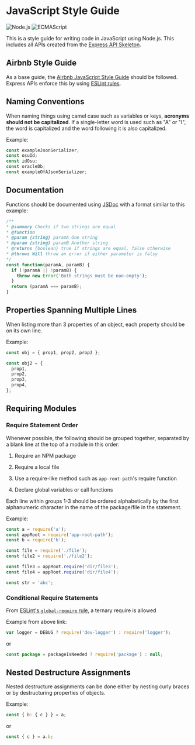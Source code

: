 # JavaScript Style Guide

![Node.js](https://img.shields.io/badge/Node.js-10-brightgreen.svg)
![ECMAScript](https://img.shields.io/badge/ECMAScript-6-yellow.svg)

This is a style guide for writing code in JavaScript using Node.js. This includes all APIs created from the
[Express API Skeleton](https://github.com/osu-mist/express-api-skeleton).

## Airbnb Style Guide

As a base guide, the [Airbnb JavaScript Style Guide](https://github.com/airbnb/javascript) should be followed. Express
APIs enforce this by using [ESLint rules](https://github.com/osu-mist/express-api-skeleton/blob/master/.eslintrc.yml).

## Naming Conventions

When naming things using camel case such as variables or keys, **acronyms should not be capitalized**. If a single-letter
word is used such as "A" or "I", the word is capitalized and the word following it is also capitalized.

Example:

```js
const exampleJsonSerializer;
const osuId;
const idOsu;
const oracleDb;
const exampleOfAJsonSerializer;
```

## Documentation

Functions should be documented using [JSDoc](http://usejsdoc.org/) with a format similar to this example:

```js
/**
* @summary Checks if two strings are equal
* @function
* @param {string} paramA One string
* @param {string} paramB Another string
* @returns {boolean} true if strings are equal, false otherwise
* @throws Will throw an error if either parameter is falsy
*/
const function(paramA, paramB) {
  if (!paramA || !paramB) {
    throw new Error('Both strings must be non-empty');
  }
  return (paramA === paramB);
}
```

## Properties Spanning Multiple Lines

When listing more than 3 properties of an object, each property should be on its own line.

Example:

```js
const obj = { prop1, prop2, prop3 };

const obj2 = {
  prop1,
  prop2,
  prop3,
  prop4,
};
```

## Requiring Modules

### Require Statement Order

Whenever possible, the following should be grouped together, separated by a blank line at the top of a module in this
order:

1. Require an NPM package

2. Require a local file

3. Use a require-like method such as `app-root-path`'s require function

4. Declare global variables or call functions

Each line within groups 1-3 should be ordered alphabetically by the first alphanumeric character in the name of the
package/file in the statement.

Example:

```js
const a = require('a');
const appRoot = require('app-root-path');
const b = require('b');

const file = require('./file');
const file2 = require('./file2');

const file3 = appRoot.require('dir/file3');
const file4 = appRoot.require('dir/file4');

const str = 'abc';
```

### Conditional Require Statements

From [ESLint's `global-require` rule](https://eslint.org/docs/rules/global-require#rule-details), a ternary require is allowed

Example from above link:

```js
var logger = DEBUG ? require('dev-logger') : require('logger');
```

or

```js
const package = packageIsNeeded ? require('package') : null;
```

## Nested Destructure Assignments

Nested destructure assignments can be done either by nesting curly braces or by destructuring properties of objects.

Example:

```js
const { b: { c } } = a;
```

or

```js
const { c } = a.b;
```
